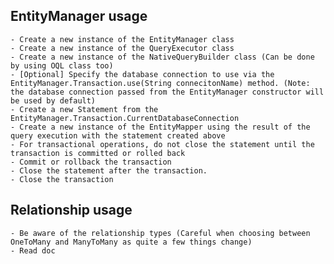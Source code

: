 ## EntityManager usage

    - Create a new instance of the EntityManager class
    - Create a new instance of the QueryExecutor class
    - Create a new instance of the NativeQueryBuilder class (Can be done by using OQL class too)
    - [Optional] Specify the database connection to use via the EntityManager.Transaction.use(String connecitonName) method. (Note: the database connection passed from the EntityManager constructor will be used by default)
    - Create a new Statement from the EntityManager.Transaction.CurrentDatabaseConnection
    - Create a new instance of the EntityMapper using the result of the query execution with the statement created above
    - For transactional operations, do not close the statement until the transaction is committed or rolled back
    - Commit or rollback the transaction
    - Close the statement after the transaction.
    - Close the transaction

## Relationship usage

    - Be aware of the relationship types (Careful when choosing between OneToMany and ManyToMany as quite a few things change)
    - Read doc
